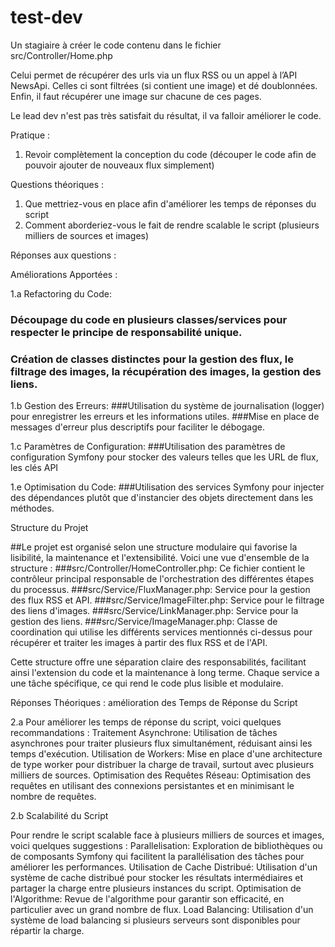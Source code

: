 test-dev
========

Un stagiaire à créer le code contenu dans le fichier src/Controller/Home.php

Celui permet de récupérer des urls via un flux RSS ou un appel à l’API NewsApi. 
Celles ci sont filtrées (si contient une image) et dé doublonnées. 
Enfin, il faut récupérer une image sur chacune de ces pages.

Le lead dev n'est pas très satisfait du résultat, il va falloir améliorer le code.

Pratique : 
1. Revoir complètement la conception du code (découper le code afin de pouvoir ajouter de nouveaux flux simplement) 

Questions théoriques : 
1. Que mettriez-vous en place afin d'améliorer les temps de réponses du script
2. Comment aborderiez-vous le fait de rendre scalable le script (plusieurs milliers de sources et images)


Réponses aux questions :

Améliorations Apportées :

1.a Refactoring du Code:
### Découpage du code en plusieurs classes/services pour respecter le principe de responsabilité unique.
### Création de classes distinctes pour la gestion des flux, le filtrage des images, la récupération des images, la gestion des liens.

1.b Gestion des Erreurs:
###Utilisation du système de journalisation (logger) pour enregistrer les erreurs et les informations utiles.
###Mise en place de messages d'erreur plus descriptifs pour faciliter le débogage.

1.c Paramètres de Configuration:
###Utilisation des paramètres de configuration Symfony pour stocker des valeurs telles que les URL de flux, les clés API

1.e Optimisation du Code:
###Utilisation des services Symfony pour injecter des dépendances plutôt que d'instancier des objets directement dans les méthodes.

Structure du Projet

##Le projet est organisé selon une structure modulaire qui favorise la lisibilité, la maintenance et l'extensibilité. Voici une vue d'ensemble de la structure :
###src/Controller/HomeController.php: Ce fichier contient le contrôleur principal responsable de l'orchestration des différentes étapes du processus.
###src/Service/FluxManager.php: Service pour la gestion des flux RSS et API.
###src/Service/ImageFilter.php: Service pour le filtrage des liens d'images.
###src/Service/LinkManager.php: Service pour la gestion des liens.
###src/Service/ImageManager.php: Classe de coordination qui utilise les différents services mentionnés ci-dessus pour récupérer et traiter les images à partir des flux RSS et de l'API.

Cette structure offre une séparation claire des responsabilités, facilitant ainsi l'extension du code et la maintenance à long terme. Chaque service a une tâche spécifique, ce qui rend le code plus lisible et modulaire.

Réponses  Théoriques : amélioration des Temps de Réponse du Script

2.a Pour améliorer les temps de réponse du script, voici quelques recommandations :
    Traitement Asynchrone: Utilisation de tâches asynchrones pour traiter plusieurs flux simultanément, réduisant ainsi les temps d'exécution.
    Utilisation de Workers: Mise en place d'une architecture de type worker pour distribuer la charge de travail, surtout avec plusieurs milliers de sources.
    Optimisation des Requêtes Réseau: Optimisation des requêtes en utilisant des connexions persistantes et en minimisant le nombre de requêtes.

2.b Scalabilité du Script

Pour rendre le script scalable face à plusieurs milliers de sources et images, voici quelques suggestions :
    Parallelisation: Exploration de bibliothèques ou de composants Symfony qui facilitent la parallélisation des tâches pour améliorer les performances.
    Utilisation de Cache Distribué: Utilisation d'un système de cache distribué pour stocker les résultats intermédiaires et partager la charge entre plusieurs instances du script.
    Optimisation de l'Algorithme: Revue de l'algorithme pour garantir son efficacité, en particulier avec un grand nombre de flux.
    Load Balancing: Utilisation d'un système de load balancing si plusieurs serveurs sont disponibles pour répartir la charge.

